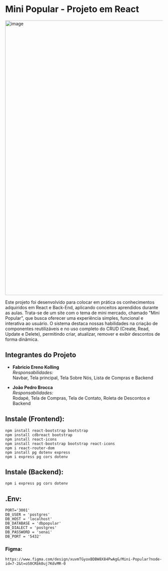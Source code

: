 # Mini Popular - Projeto em React

<img width="1896" height="880" alt="image" src="https://github.com/user-attachments/assets/ad88b192-82c2-4bb0-9d1a-148a071b39ff" />

Este projeto foi desenvolvido para colocar em prática os conhecimentos adquiridos em React e Back-End, aplicando conceitos aprendidos durante as aulas. Trata-se de um site com o tema de mini mercado, chamado "Mini Popular", que busca oferecer uma experiência simples, funcional e interativa ao usuário.
O sistema destaca nossas habilidades na criação de componentes reutilizáveis e no uso completo do CRUD (Create, Read, Update e Delete), permitindo criar, atualizar, remover e exibir descontos de forma dinâmica.

## Integrantes do Projeto

- **Fabricio Ereno Kolling**  
  *Responsabilidades:*  
  Navbar, Tela principal, Tela Sobre Nós, Lista de Compras e Backend

- **João Pedro Brocca**  
  *Responsabilidades:*  
  Rodapé, Tela de Compras, Tela de Contato, Roleta de Descontos e Backend


## Instale (Frontend):

```
npm install react-bootstrap bootstrap
npm install cdbreact bootstrap
npm install react-icons
npm install react-bootstrap bootstrap react-icons
npm i react-router-dom
npm install pg dotenv express
npm i express pg cors dotenv
```

## Instale (Backend):
```
npm i express pg cors dotenv
```

## .Env:

```
PORT='3001'
DB_USER = 'postgres'
DB_HOST = 'localhost'
DB_DATABASE = 'dbpopular'
DB_DIALECT = 'postgres'
DB_PASSWORD = 'senai'
DB_PORT = '5432'
```

### Figma:

```
https://www.figma.com/design/xuvmTGyoxBDBW8X84PwAgG/Mini-Popular?node-id=7-2&t=oS0CRbk0uj7KdvMR-0

```

